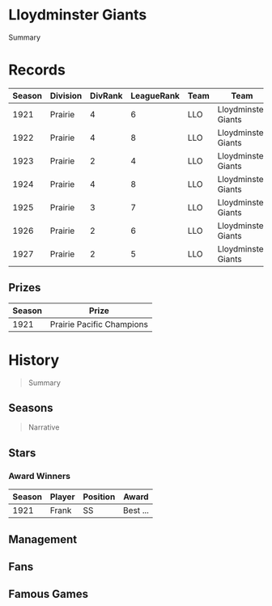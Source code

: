 # Lloydminster Giants

Summary 


# Records


| Season | Division | DivRank | LeagueRank | Team | Team | Rating | GP | W | L | Win% | RS | RA | pW-L | RDiff | Hits | Pennant | Champion |
|------|---------|---|-----|-------|-----|-----|-----|-----|-------|-----|-----|-------|------|--|---|---|---|
| 1921 | Prairie | 4 | 6 | LLO | Lloydminster Giants | 36.4 | 154 | 56 | 98 | 0.3636363636 | 595 | 733 | 0.40571471 | -138 |  |  | 
| 1922 | Prairie | 4 | 8 | LLO | Lloydminster Giants | 72 | 154 | 43 | 111 | 0.2792207792 | 385 | 538 | 0.3515242607 | -153 |  |  | 
| 1923 | Prairie | 2 | 4 | LLO | Lloydminster Giants | 105.7 | 154 | 73 | 81 | 0.474025974 | 435 | 456 | 0.4784437193 | -21 | 1205 |  | 
| 1924 | Prairie | 4 | 8 | LLO | Lloydminster Giants | 102.4 | 154 | 46 | 108 | 0.2987012987 | 410 | 598 | 0.3338765995 | -188 | 1206 |  | 
| 1925 | Prairie | 3 | 7 | LLO | Lloydminster Giants | 114.4 | 154 | 61 | 93 | 0.3961038961 | 412 | 511 | 0.4027346399 | -99 | 1164 |  | 
| 1926 | Prairie | 2 | 6 | LLO | Lloydminster Giants | 129.6 | 154 | 61 | 93 | 0.3961038961 | 471 | 560 | 0.4214719021 | -89 | 1305 |  | 
| 1927 | Prairie | 2 | 5 | LLO | Lloydminster Giants | 146.4 | 154 | 73 | 81 | 0.474025974 | 458 | 515 | 0.4465414035 | -57 | 1251 |  | 



## Prizes

| Season | Prize |
|--------|----------|
| 1921 | Prairie Pacific Champions |
 

# History

> Summary

## Seasons

> Narrative

## Stars

### Award Winners

| Season | Player   | Position | Award |
|--------|----------|----------|-------|
| 1921 | Frank | SS | Best ... |



## Management



## Fans



## Famous Games

